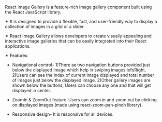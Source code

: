  React Image Gallery is a feature-rich image gallery component built using the React JavaScript library.

✴ It is designed to provide a flexible, fast, and user-friendly way to display a collection of images in a grid or a slider.

✴ React Image Gallery allows developers to create visually appealing and interactive image galleries that can be easily integrated into their React applications.

✴ Features:
* Navigational control-
 1)There ae two navigation buttons provided just below the displayed Image which help in swiping images left/Right.
 2)Users can see the index of current image displayed and total number of images just below the displayed image.
 2)Other gallery images are shown below the buttons, Users can choose any one and that will get displayed in center.
  
* ZoomIn & ZoomOut feature-Users can zoom in and zoom out by clicking on displayed images (made using react-zoom-pan-pinch library).
  
* Responsive design- It is responsive for all devices.

